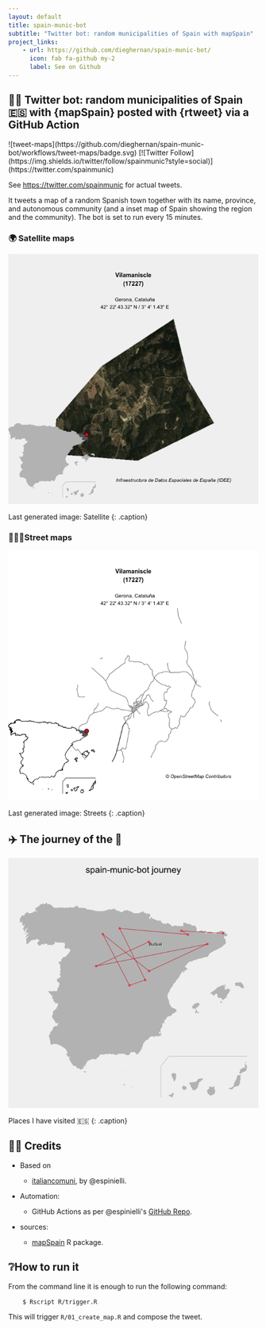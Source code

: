 ```yaml
---
layout: default
title: spain-munic-bot
subtitle: "Twitter bot: random municipalities of Spain with mapSpain"
project_links:
    - url: https://github.com/dieghernan/spain-munic-bot/
      icon: fab fa-github my-2
      label: See on Github
---
```


## 📍🤖 Twitter bot: random municipalities of Spain 🇪🇸 with {mapSpain} posted with {rtweet} via a GitHub Action

<div markdown="1" class="badges">
![tweet-maps](https://github.com/dieghernan/spain-munic-bot/workflows/tweet-maps/badge.svg)
[![Twitter Follow](https://img.shields.io/twitter/follow/spainmunic?style=social)](https://twitter.com/spainmunic)
</div>

See <https://twitter.com/spainmunic> for actual tweets.

It tweets a map of a random Spanish town together with its name, province, and autonomous community (and a inset map of Spain showing the region and the community). The bot is set to run every 15 minutes.

### 🌍 Satellite maps 

![last-map-satellite](/assets/img/munic-satellite.png)

Last generated image: Satellite 
{: .caption}

### 🚶🏻‍♂️Street maps 

![last-map-streets](/assets/img/munic-streets.png)

Last generated image: Streets
{: .caption}

## ✈️ The journey of the 🤖

![journey](/assets/img/journey.png)

Places I have visited 🇪🇸
{: .caption}

## 🙌🏻 Credits

-   Based on

    -   [italiancomuni](https://twitter.com/italiancomuni), by \@espinielli.

-   Automation:

    -   GitHub Actions as per \@espinielli's [GitHub Repo](https://github.com/espinielli/italian-comuni-bot).

-   sources:

    -   [mapSpain](https://ropenspain.github.io/mapSpain/) R package.

## ❔How to run it

From the command line it is enough to run the following command:

        $ Rscript R/trigger.R

This will trigger `R/01_create_map.R` and compose the tweet.
